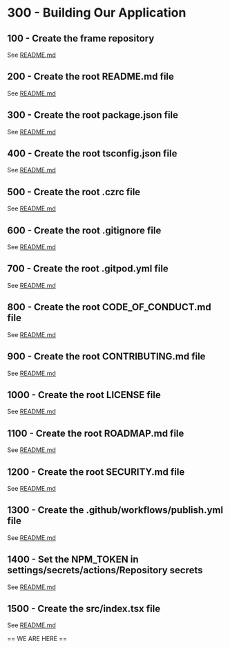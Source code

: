 # 300 - Building Our Application

## 100 - Create the frame repository

See [README.md](./100/README.md)

## 200 - Create the root README.md file

See [README.md](./200/README.md)

## 300 - Create the root package.json file

See [README.md](./300/README.md)

## 400 - Create the root tsconfig.json file

See [README.md](./400/README.md)

## 500 - Create the root .czrc file

See [README.md](./500/README.md)

## 600 - Create the root .gitignore file

See [README.md](./600/README.md)

## 700 - Create the root .gitpod.yml file

See [README.md](./700/README.md)

## 800 - Create the root CODE_OF_CONDUCT.md file

See [README.md](./800/README.md)

## 900 - Create the root CONTRIBUTING.md file

See [README.md](./900/README.md)

## 1000 - Create the root LICENSE file

See [README.md](./1000/README.md)

## 1100 - Create the root ROADMAP.md file

See [README.md](./1100/README.md)

## 1200 - Create the root SECURITY.md file

See [README.md](./1200/README.md)

## 1300 - Create the .github/workflows/publish.yml file

See [README.md](./1300/README.md)

## 1400 - Set the NPM_TOKEN in settings/secrets/actions/Repository secrets

See [README.md](./1400/README.md)

## 1500 - Create the src/index.tsx file

See [README.md](./1500/README.md)

== WE ARE HERE ==
